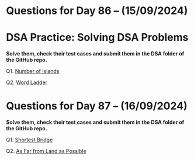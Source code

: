 # Questions for Day 86 – (15/09/2024)
# DSA Practice: Solving DSA Problems


**Solve them, check their test cases and submit them in the DSA folder of the GitHub repo.**

Q1. [Number of Islands](https://leetcode.com/problems/number-of-islands/description/)

Q2. [Word Ladder](https://leetcode.com/problems/word-ladder/description/)


# Questions for Day 87 – (16/09/2024)

**Solve them, check their test cases and submit them in the DSA folder of the GitHub repo.**

Q1. [Shortest Bridge](https://leetcode.com/problems/shortest-bridge/description/)

Q2. [As Far from Land as Possible](https://leetcode.com/problems/as-far-from-land-as-possible/description/)
